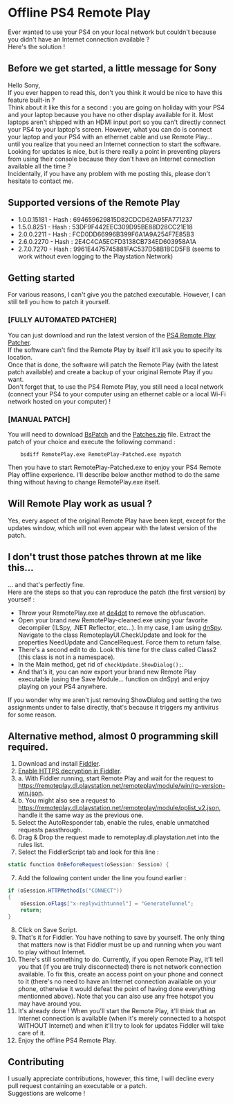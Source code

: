# Offline PS4 Remote Play

Ever wanted to use your PS4 on your local network but couldn't because you didn't have an Internet connection available ?  
Here's the solution !

## Before we get started, a little message for Sony

Hello Sony,  
If you ever happen to read this, don't you think it would be nice to have this feature built-in ?  
Think about it like this for a second : you are going on holiday with your PS4 and your laptop because you have no other display available for it. Most laptops aren't shipped with an HDMI input port so you can't directly connect your PS4 to your laptop's screen. However, what you can do is connect your laptop and your PS4 with an ethernet cable and use Remote Play... until you realize that you need an Internet connection to start the software.  
Looking for updates is nice, but is there really a point in preventing players from using their console because they don't have an Internet connection available all the time ?  
Incidentally, if you have any problem with me posting this, please don't hesitate to contact me.

## Supported versions of the Remote Play

- 1.0.0.15181 - Hash : 694659629815D82CDCD62A95FA771237
- 1.5.0.8251 - Hash : 53DF9F442EEC309D95BE88D28CC21E18
- 2.0.0.2211 - Hash : FCD0DD66996B399F6A1A9A254F7E85B3
- 2.6.0.2270 - Hash : 2E4C4CA5ECFD3138CB734ED603958A1A
- 2.7.0.7270 - Hash : 9961E4475745881FAC537D58B1BCD5FB (seems to work without even logging to the Playstation Network)

## Getting started

For various reasons, I can't give you the patched executable. However, I can still tell you how to patch it yourself.

### [FULLY AUTOMATED PATCHER]

You can just download and run the latest version of the [PS4 Remote Play Patcher](https://github.com/MysteryDash/Offline-PS4-Remote-Play/releases/latest).  
If the software can't find the Remote Play by itself it'll ask you to specify its location.  
Once that is done, the software will patch the Remote Play (with the latest patch available) and create a backup of your original Remote Play if you want.  
Don't forget that, to use the PS4 Remote Play, you still need a local network (connect your PS4 to your computer using an ethernet cable or a local Wi-Fi network hosted on your computer) !

### [MANUAL PATCH]

You will need to download [BsPatch](BsPatch) and the [Patches.zip](Patches.zip) file. 
Extract the patch of your choice and execute the following command :  

        bsdiff RemotePlay.exe RemotePlay-Patched.exe mypatch
		
Then you have to start RemotePlay-Patched.exe to enjoy your PS4 Remote Play offline experience.
I'll describe below another method to do the same thing without having to change RemotePlay.exe itself.

## Will Remote Play work as usual ?

Yes, every aspect of the original Remote Play have been kept, except for the updates window, which will not even appear with the latest version of the patch.

## I don't trust those patches thrown at me like this...

... and that's perfectly fine.  
Here are the steps so that you can reproduce the patch (the first version) by yourself :
* Throw your RemotePlay.exe at [de4dot](https://github.com/0xd4d/de4dot) to remove the obfuscation.
* Open your brand new RemotePlay-cleaned.exe using your favorite decompiler (ILSpy, .NET Reflector, etc...). In my case, I am using [dnSpy](https://github.com/0xd4d/dnSpy). Navigate to the class RemoteplayUI.CheckUpdate and look for the properties NeedUpdate and CancelRequest. Force them to return false.
* There's a second edit to do. Look this time for the class called Class2 (this class is not in a namespace).
* In the Main method, get rid of ```checkUpdate.ShowDialog();```.
* And that's it, you can now export your brand new Remote Play executable (using the Save Module... function on dnSpy) and enjoy playing on your PS4 anywhere.

If you wonder why we aren't just removing ShowDialog and setting the two assignments under to false directly, that's because it triggers my antivirus for some reason.

## Alternative method, almost 0 programming skill required.

1. Download and install [Fiddler](http://www.telerik.com/fiddler).
2. [Enable HTTPS decryption in Fiddler](https://www.fiddlerbook.com/fiddler/help/httpsdecryption.asp).
3. a. With Fiddler running, start Remote Play and wait for the request to https://remoteplay.dl.playstation.net/remoteplay/module/win/rp-version-win.json.
3. b. You might also see a request to https://remoteplay.dl.playstation.net/remoteplay/module/pplist_v2.json, handle it the same way as the previous one.
4. Select the AutoResponder tab, enable the rules, enable unmatched requests passthrough.
5. Drag & Drop the request made to remoteplay.dl.playstation.net into the rules list.
6. Select the FiddlerScript tab and look for this line :
```csharp
static function OnBeforeRequest(oSession: Session) {
```
7. Add the following content under the line you found earlier :
```csharp
if (oSession.HTTPMethodIs("CONNECT"))
{
    oSession.oFlags["x-replywithtunnel"] = "GenerateTunnel";
    return;
}
```
8. Click on Save Script.
9. That's it for Fiddler. You have nothing to save by yourself. The only thing that matters now is that Fiddler must be up and running when you want to play without Internet.
10. There's still something to do. Currently, if you open Remote Play, it'll tell you that (if you are truly disconnected) there is not network connection available. To fix this, create an access point on your phone and connect to it (there's no need to have an Internet connection available on your phone, otherwise it would defeat the point of having done everything mentionned above). Note that you can also use any free hotspot you may have around you.
11. It's already done ! When you'll start the Remote Play, it'll think that an Internet connection is available (when it's merely connected to a hotspot WITHOUT Internet) and when it'll try to look for updates Fiddler will take care of it.
12. Enjoy the offline PS4 Remote Play.

## Contributing

I usually appreciate contributions, however, this time, I will decline every pull request containing an executable or a patch.  
Suggestions are welcome !
